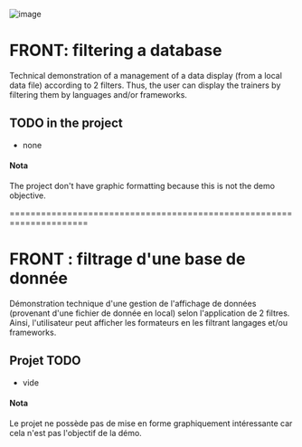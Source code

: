 ![image](https://github.com/Heike13/JS-Algorithms-mini-game/assets/157512723/12ecc489-514b-4a40-8e6d-697b1f40f5d6)

# FRONT: filtering a database

Technical demonstration of a management of a data display (from a local data file) according to 2 filters.
Thus, the user can display the trainers by filtering them by languages and/or frameworks.

## TODO in the project
- none

#### Nota
The project don't have graphic formatting because this is not the demo objective.


=====================================================================

# FRONT : filtrage d'une base de donnée
Démonstration technique d'une gestion de l'affichage de données (provenant d'une fichier de donnée en local) selon l'application de 2 filtres.
Ainsi, l'utilisateur peut afficher les formateurs en les filtrant  langages et/ou frameworks.

## Projet TODO
- vide

#### Nota
Le projet ne possède pas de mise en forme graphiquement intéressante car cela n'est pas l'objectif de la démo.
